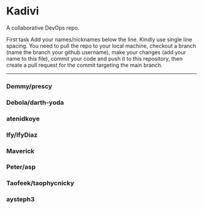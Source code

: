 # Kadivi
A collaborative DevOps repo.

First task
Add your names/nicknames below the line. Kindly use single line spacing. You need to pull the repo to your local machine, checkout a branch (name the branch your github username), make your changes (add your name to this file), commit your code and push it to this repository, then create a pull request for the commit targeting the main branch.



__________________________________________________________________________________________________________________________________________________________________
### Demmy/prescy
### Debola/darth-yoda
### atenidkoye
### Ify/IfyDiaz
### Maverick
### Peter/asp
### Taofeek/taophycnicky
### aysteph3

